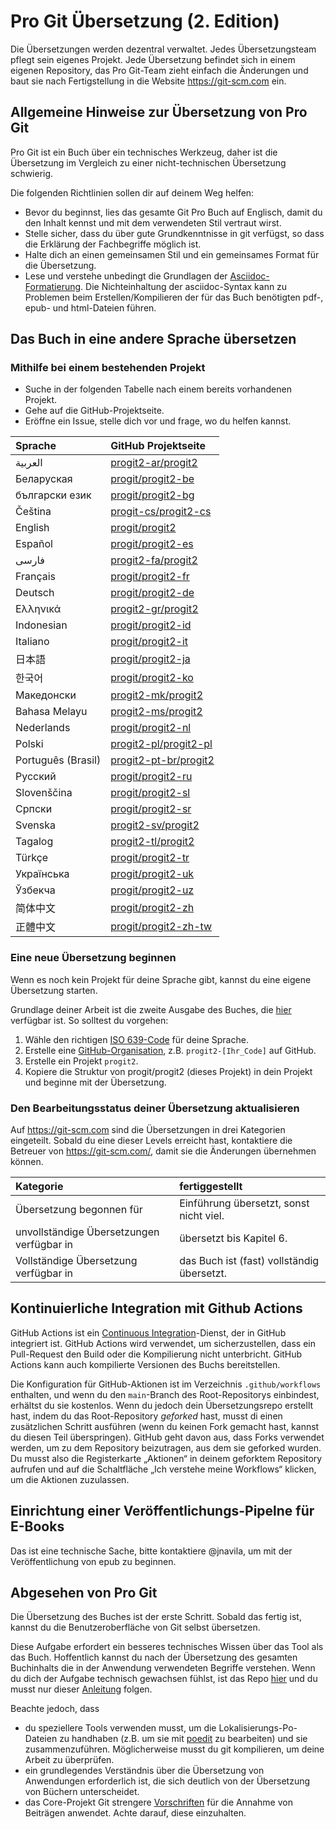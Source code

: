 #  Pro Git Übersetzung (2. Edition)

Die Übersetzungen werden dezentral verwaltet. Jedes Übersetzungsteam pflegt sein eigenes Projekt. Jede Übersetzung befindet sich in einem eigenen Repository, das Pro Git-Team zieht einfach die Änderungen und baut sie nach Fertigstellung in die Website https://git-scm.com ein.

## Allgemeine Hinweise zur Übersetzung von Pro Git

Pro Git ist ein Buch über ein technisches Werkzeug, daher ist die Übersetzung im Vergleich zu einer nicht-technischen Übersetzung schwierig.

Die folgenden Richtlinien sollen dir auf deinem Weg helfen:
* Bevor du beginnst, lies das gesamte Git Pro Buch auf Englisch, damit du den Inhalt kennst und mit dem verwendeten Stil vertraut wirst.
* Stelle sicher, dass du über gute Grundkenntnisse in git verfügst, so dass die Erklärung der Fachbegriffe möglich ist.
* Halte dich an einen gemeinsamen Stil und ein gemeinsames Format für die Übersetzung.
* Lese und verstehe unbedingt die Grundlagen der [Asciidoc-Formatierung](https://docs.asciidoctor.org/asciidoc/latest/syntax-quick-reference/). Die Nichteinhaltung der asciidoc-Syntax kann zu Problemen beim Erstellen/Kompilieren der für das Buch benötigten pdf-, epub- und html-Dateien führen.

## Das Buch in eine andere Sprache übersetzen

### Mithilfe bei einem bestehenden Projekt

* Suche in der folgenden Tabelle nach einem bereits vorhandenen Projekt.
* Gehe auf die GitHub-Projektseite.
* Eröffne ein Issue, stelle dich vor und frage, wo du helfen kannst.

| Sprache     | GitHub Projektseite     |
| :------------- | :------------- |
| العربية | [progit2-ar/progit2](https://github.com/progit2-ar/progit2) |
| Беларуская  | [progit/progit2-be](https://github.com/progit/progit2-be) |
| български език | [progit/progit2-bg](https://github.com/progit/progit2-bg) |
| Čeština    | [progit-cs/progit2-cs](https://github.com/progit-cs/progit2-cs) |
| English    | [progit/progit2](https://github.com/progit/progit2) |
| Español    | [progit/progit2-es](https://github.com/progit/progit2-es) |
| فارسی | [progit2-fa/progit2](https://github.com/progit2-fa/progit2) |
| Français   | [progit/progit2-fr](https://github.com/progit/progit2-fr) |
| Deutsch    | [progit/progit2-de](https://github.com/progit/progit2-de) |
| Ελληνικά   | [progit2-gr/progit2](https://github.com/progit2-gr/progit2) |
| Indonesian | [progit/progit2-id](https://github.com/progit/progit2-id) |
| Italiano   | [progit/progit2-it](https://github.com/progit/progit2-it) |
| 日本語   | [progit/progit2-ja](https://github.com/progit/progit2-ja) |
| 한국어   | [progit/progit2-ko](https://github.com/progit/progit2-ko) |
| Македонски | [progit2-mk/progit2](https://github.com/progit2-mk/progit2) |
| Bahasa Melayu| [progit2-ms/progit2](https://github.com/progit2-ms/progit2) |
| Nederlands | [progit/progit2-nl](https://github.com/progit/progit2-nl) |
| Polski | [progit2-pl/progit2-pl](https://github.com/progit2-pl/progit2-pl) |
| Português (Brasil) | [progit2-pt-br/progit2](https://github.com/progit2-pt-br/progit2) |
| Русский   | [progit/progit2-ru](https://github.com/progit/progit2-ru) |
| Slovenščina  | [progit/progit2-sl](https://github.com/progit/progit2-sl) |
| Српски   | [progit/progit2-sr](https://github.com/progit/progit2-sr) |
| Svenska | [progit2-sv/progit2](https://github.com/progit2-sv/progit2) |
| Tagalog   | [progit2-tl/progit2](https://github.com/progit2-tl/progit2) |
| Türkçe   | [progit/progit2-tr](https://github.com/progit/progit2-tr) |
| Українська| [progit/progit2-uk](https://github.com/progit/progit2-uk) |
| Ўзбекча  | [progit/progit2-uz](https://github.com/progit/progit2-uz) |
| 简体中文  | [progit/progit2-zh](https://github.com/progit/progit2-zh) |
| 正體中文  | [progit/progit2-zh-tw](https://github.com/progit/progit2-zh-tw) |

### Eine neue Übersetzung beginnen

Wenn es noch kein Projekt für deine Sprache gibt, kannst du eine eigene Übersetzung starten.

Grundlage deiner Arbeit ist die zweite Ausgabe des Buches, die [hier](https://github.com/progit/progit2) verfügbar ist. So solltest du vorgehen:
 1. Wähle den richtigen [ISO 639-Code](https://en.wikipedia.org/wiki/List_of_ISO_639-1_codes) für deine Sprache.
 1. Erstelle eine [GitHub-Organisation](https://docs.github.com/en/organizations/collaborating-with-groups-in-organizations/creating-a-new-organization-from-scratch), z.B. `progit2-[Ihr_Code]` auf GitHub.
 1. Erstelle ein Projekt ``progit2``.
 1. Kopiere die Struktur von progit/progit2 (dieses Projekt) in dein Projekt und beginne mit der Übersetzung.

### Den Bearbeitungsstatus deiner Übersetzung aktualisieren

Auf https://git-scm.com sind die Übersetzungen in drei Kategorien eingeteilt. Sobald du eine dieser Levels erreicht hast, kontaktiere die Betreuer von https://git-scm.com/, damit sie die Änderungen übernehmen können.

| Kategorie | fertiggestellt     |
| :------------- | :------------- |
| Übersetzung begonnen für | Einführung übersetzt, sonst nicht viel. |
| unvollständige Übersetzungen verfügbar in | übersetzt bis Kapitel 6. |
| Vollständige Übersetzung verfügbar in | das Buch ist (fast) vollständig übersetzt. |

## Kontinuierliche Integration mit Github Actions

GitHub Actions ist ein [Continuous Integration](https://de.wikipedia.org/wiki/Kontinuierliche_Integration)-Dienst, der in GitHub integriert ist. GitHub Actions wird verwendet, um sicherzustellen, dass ein Pull-Request den Build oder die Kompilierung nicht unterbricht. GitHub Actions kann auch kompilierte Versionen des Buchs bereitstellen.

Die Konfiguration für GitHub-Aktionen ist im Verzeichnis `.github/workflows` enthalten, und wenn du den `main`-Branch des Root-Repositorys einbindest, erhältst du sie kostenlos.
Wenn du jedoch dein Übersetzungsrepo erstellt hast, indem du das Root-Repository _geforked_ hast, musst di einen zusätzlichen Schritt ausführen (wenn du keinen Fork gemacht hast, kannst du diesen Teil überspringen).
GitHub geht davon aus, dass Forks verwendet werden, um zu dem Repository beizutragen, aus dem sie geforked wurden. Du musst also die Registerkarte „Aktionen“ in deinem geforktem Repository aufrufen und auf die Schaltfläche „Ich verstehe meine Workflows“ klicken, um die Aktionen zuzulassen.

## Einrichtung einer Veröffentlichungs-Pipelne für E-Books

Das ist eine technische Sache, bitte kontaktiere @jnavila, um mit der Veröffentlichung von epub zu beginnen.

## Abgesehen von Pro Git

Die Übersetzung des Buches ist der erste Schritt. Sobald das fertig ist, kannst du die Benutzeroberfläche von Git selbst übersetzen.

Diese Aufgabe erfordert ein besseres technisches Wissen über das Tool als das Buch. Hoffentlich kannst du nach der Übersetzung des gesamten Buchinhalts die in der Anwendung verwendeten Begriffe verstehen. Wenn du dich der Aufgabe technisch gewachsen fühlst, ist das Repo [hier](https://github.com/git-l10n/git-po) und du musst nur dieser [Anleitung](https://github.com/git-l10n/git-po/blob/master/po/README.md) folgen.

Beachte jedoch, dass

 * du speziellere Tools verwenden musst, um die Lokalisierungs-Po-Dateien zu handhaben (z.B. um sie mit [poedit](https://poedit.net/) zu bearbeiten) und sie zusammenzuführen. Möglicherweise musst du git kompilieren, um deine Arbeit zu überprüfen.
 * ein grundlegendes Verständnis über die Übersetzung von Anwendungen erforderlich ist, die sich deutlich von der Übersetzung von Büchern unterscheidet.
 * das Core-Projekt Git strengere [Vorschriften](https://github.com/git-l10n/git-po/blob/master/Documentation/SubmittingPatches) für die Annahme von Beiträgen anwendet. Achte darauf, diese einzuhalten.
